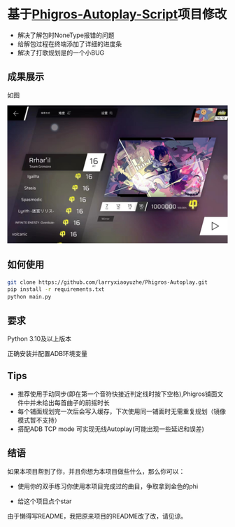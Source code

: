 # 基于[Phigros-Autoplay-Script](https://github.com/ClankySun10936/Phigros-Autoplay-Script)项目修改


+ 解决了解包时NoneType报错的问题
+ 给解包过程在终端添加了详细的进度条
+ 解决了打歌规划是的一个小BUG

## 成果展示

如图

![截图1](./screenshots/score.jpg)



## 如何使用



```bash
git clone https://github.com/larryxiaoyuzhe/Phigros-Autoplay.git
pip install -r requirements.txt
python main.py
```


## 要求

Python 3.10及以上版本

正确安装并配置ADB环境变量 

##  Tips
+ 推荐使用手动同步(即在第一个音符快接近判定线时按下空格),Phigros铺面文件中并未给出每首曲子的前摇时长
+ 每个铺面规划完一次后会写入缓存，下次使用同一铺面时无需重复规划（镜像模式暂不支持）
+ 搭配ADB TCP mode 可实现无线Autoplay(可能出现一些延迟和误差)

## 结语


如果本项目帮到了你，并且你想为本项目做些什么，那么你可以：

+ 使用你的双手练习你使用本项目完成过的曲目，争取拿到金色的phi

+ 给这个项目点个star


由于懒得写README，我把原来项目的README改了改，请见谅。
